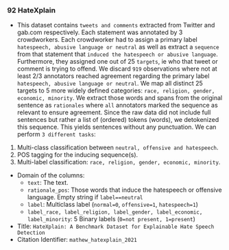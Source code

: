### 92 HateXplain
- This dataset contains `tweets and comments` extracted from Twitter and gab.com respectively.
Each statement was annotated by 3 crowdworkers.
Each crowdworker had to assign a primary label `hatespeech, abusive language or neutral` as well as extract a `sequence` from that statement that `induced the hatespeech or abusive language`.
Furthermore, they assigned one out of 25 `targets`, ie who that tweet or comment is trying to offend.
We discard `919` observations where not at least 2/3 annotators reached agreement regarding the primary label `hatespeech, abusive language or neutral`.
We map all distinct 25 targets to 5 more widely defined categories: `race, religion, gender, economic, minority`.
We extract those words and spans from the original sentence as `rationales` where `all` annotators marked the sequence as relevant to ensure agreement.
Since the raw data did not include full sentences but rather a list of (ordered) tokens (words), we detokenized this sequence.
This yields sentences without any punctuation.
We can perform `3 different tasks`:
1. Multi-class classification between `neutral, offensive and hatespeech`.
2. POS tagging for the inducing sequence(s).
3. Multi-label classification: `race, religion, gender, economic, minority`.
- Domain of the columns:
  - `text`: The text.
  - `rationale_pos`: Those words that induce the hatespeech or offensive language. Empty string if `label==neutral`
  - `label`: Multiclass label (`normal=0`, `offensive=1`, `hatespeech=1`)
  - `label_race, label_religion, label_gender, label_economic, label_minority`: 5 Binary labels (`0=not present, 1=present`)
- Title: `HateXplain: A Benchmark Dataset for Explainable Hate Speech Detection`
- Citation Identifier: `mathew_hatexplain_2021`